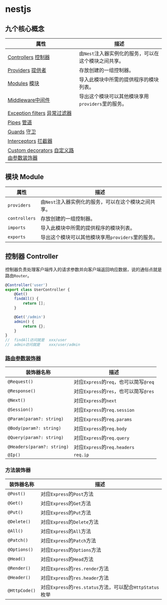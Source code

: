 # nestjs

## 九个核心概念

| 属性                                                         | 描述                                                 |
| ------------------------------------------------------------ | ---------------------------------------------------- |
| [Controllers](https://docs.nestjs.com/controllers)    [控制器](https://docs.nestjs.cn/7/controllers?id=控制器) | 由`Nest`注入器实例化的服务，可以在这个模块之间共享。 |
| [Providers](https://docs.nestjs.com/providers)    [提供者](https://docs.nestjs.cn/7/providers?id=providers) | 存放创建的一组控制器。                               |
| [Modules](https://docs.nestjs.com/modules)    [模块](https://docs.nestjs.cn/7/modules?id=模块) | 导入此模块中所需的提供程序的模块列表。               |
| [Middleware](https://docs.nestjs.com/middleware)[中间件](https://docs.nestjs.cn/7/middlewares?id=中间件) | 导出这个模块可以其他模块享用`providers`里的服务。    |
| [Exception filters](https://docs.nestjs.com/exception-filters)    [异常过滤器](https://docs.nestjs.cn/7/exceptionfilters?id=异常过滤器) |                                                      |
| [Pipes](https://docs.nestjs.com/pipes)    [管道](https://docs.nestjs.cn/7/pipes?id=管道) |                                                      |
| [Guards](https://docs.nestjs.com/guards)    [守卫](https://docs.nestjs.cn/7/guards?id=守卫) |                                                      |
| [Interceptors](https://docs.nestjs.com/interceptors)    [拦截器](https://docs.nestjs.cn/7/interceptors?id=拦截器) |                                                      |
| [Custom decorators](https://docs.nestjs.com/custom-decorators)    [自定义路由参数装饰器](https://docs.nestjs.cn/7/customdecorators?id=自定义路由参数装饰器) |                                                      |



## 模块 Module

| 属性          | 描述                                                 |
| ------------- | ---------------------------------------------------- |
| `providers`   | 由`Nest`注入器实例化的服务，可以在这个模块之间共享。 |
| `controllers` | 存放创建的一组控制器。                               |
| `imports`     | 导入此模块中所需的提供程序的模块列表。               |
| `exports`     | 导出这个模块可以其他模块享用`providers`里的服务。    |



## 控制器 Controller

控制器负责处理客户端传入的请求参数并向客户端返回响应数据，说的通俗点就是路由`Router`。

```js
@Controller('user')
export class UserController {
    @Get()
    findAll() {
        return [];
    }

    @Get('/admin')
    admin() {
        return {};
    }
}
//  findAll访问就是  xxx/user
//  admin访问就是    xxx/user/admin
```

### [路由参数装饰器](https://docs.nestjs.cn/7/customdecorators?id=自定义路由参数装饰器)

| 装饰器名称                 | 描述                                   |
| -------------------------- | -------------------------------------- |
| `@Request()`               | 对应`Express`的`req`，也可以简写`@req` |
| `@Response()`              | 对应`Express`的`res`，也可以简写`@res` |
| `@Next()`                  | 对应`Express`的`next`                  |
| `@Session()`               | 对应`Express`的`req.session`           |
| `@Param(param?: string)`   | 对应`Express`的`req.params`            |
| `@Body(param?: string)`    | 对应`Express`的`req.body`              |
| `@Query(param?: string)`   | 对应`Express`的`req.query`             |
| `@Headers(param?: string)` | 对应`Express`的`req.headers`           |
| `@Ip()`                    | `req.ip`                               |

### 方法装饰器

| 装饰器名称    | 描述                                                      |
| ------------- | --------------------------------------------------------- |
| `@Post()`     | 对应`Express`的`Post`方法                                 |
| `@Get()`      | 对应`Express`的`Get`方法                                  |
| `@Put()`      | 对应`Express`的`Put`方法                                  |
| `@Delete()`   | 对应`Express`的`Delete`方法                               |
| `@All()`      | 对应`Express`的`All`方法                                  |
| `@Patch()`    | 对应`Express`的`Patch`方法                                |
| `@Options()`  | 对应`Express`的`Options`方法                              |
| `@Head()`     | 对应`Express`的`Head`方法                                 |
| `@Render()`   | 对应`Express`的`res.render`方法                           |
| `@Header()`   | 对应`Express`的`res.header`方法                           |
| `@HttpCode()` | 对应`Express`的`res.status`方法，可以配合`HttpStatus`枚举 |

